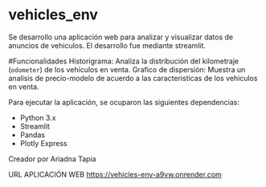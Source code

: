 # vehicles_env
Se desarrollo una aplicación web para analizar y visualizar datos de anuncios de vehiculos. El desarrollo fue mediante streamlit.

#Funcionalidades
Historigrama: Analiza la distribución del kilometraje (`odometer`) de los vehículos en venta.
Grafico de dispersión: Muestra un analisis de precio-modelo de acuerdo a las caracteristicas de los vehiculos en venta.

Para ejecutar la aplicación, se ocuparon las siguientes dependencias:
- Python 3.x
- Streamlit
- Pandas
- Plotly Express

Creador por Ariadna Tapia

URL APLICACIÓN WEB https://vehicles-env-a9vw.onrender.com
